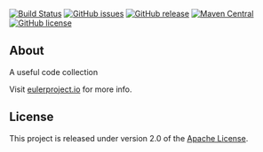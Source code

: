[![Build Status](https://ci.eulerproject.io/job/euler-common-latest-jdk8/badge/icon)](https://ci.eulerproject.io/job/euler-common-latest-jdk8)
[![GitHub issues](https://img.shields.io/github/issues/euler-projects/euler-common.svg)](https://github.com/euler-projects/euler-common/issues)
[![GitHub release](https://img.shields.io/github/release/euler-projects/euler-common.svg)](https://github.com/euler-projects/euler-common/releases)
[![Maven Central](https://maven-badges.herokuapp.com/maven-central/org.eulerframework/euler-common/badge.svg)](https://maven-badges.herokuapp.com/maven-central/org.eulerframework/euler-common)
[![GitHub license](https://img.shields.io/github/license/euler-projects/euler-common.svg)](https://raw.githubusercontent.com/euler-projects/euler-common/master/LICENSE)
## About
A useful code collection

Visit [eulerproject.io][] for more info.

## License
This project is released under version 2.0 of the [Apache License][].

[Apache License]: http://www.apache.org/licenses/LICENSE-2.0
[eulerproject.io]: https://eulerproject.io
